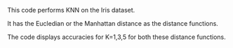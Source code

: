 This code performs KNN on the Iris dataset.

It has the Eucledian or the Manhattan distance as the distance functions. 

The code displays accuracies for K=1,3,5 for both these distance functions.

